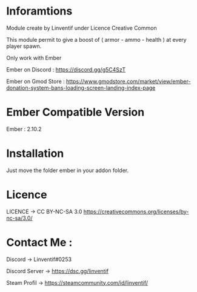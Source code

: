 # Inforamtions

Module create by Linventif under Licence Creative Common 

This module permit to give a boost of ( armor - ammo - health ) at every player spawn.

Only work with Ember

Ember on Discord : https://discord.gg/g5C4SzT

Ember on Gmod Store : https://www.gmodstore.com/market/view/ember-donation-system-bans-loading-screen-landing-index-page



# Ember Compatible Version

Ember : 2.10.2



# Installation

Just move the folder ember in your addon folder.



# Licence

LICENCE -> CC BY-NC-SA 3.0
https://creativecommons.org/licenses/by-nc-sa/3.0/



# Contact Me :

Discord -> Linventif#0253

Discord Server -> https://dsc.gg/linventif

Steam Profil -> https://steamcommunity.com/id/linventif/